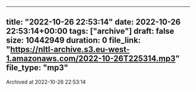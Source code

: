 
---
title: "2022-10-26 22:53:14"
date: 2022-10-26 22:53:14+00:00
tags: ["archive"]
draft: false
size: 10442949
duration: 0
file_link: "https://nltl-archive.s3.eu-west-1.amazonaws.com/2022-10-26T225314.mp3"
file_type: "mp3"
---
Archived at 2022-10-26 22:53:14
            